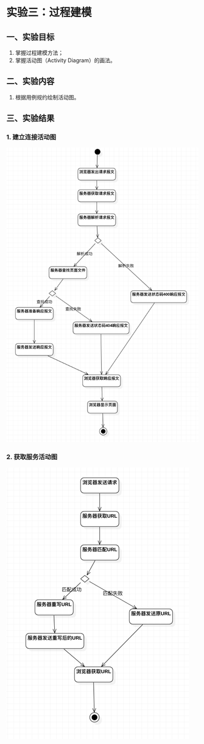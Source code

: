 # 实验三：过程建模

## 一、实验目标

1. 掌握过程建模方法；
2. 掌握活动图（Activity Diagram）的画法。

## 二、实验内容

1. 根据用例规约绘制活动图。

## 三、实验结果

### 1. 建立连接活动图
![获取页面活动图](./Lab3_ActivityDiagram1.jpg)

### 2. 获取服务活动图
![重写URL活动图](./Lab3_ActivityDiagram2.jpg)
